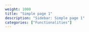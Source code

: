 ```yaml
---
weight: 1000
title: "Simple page 1"
description: "Sidebar: Simple page 1"
categories: ["Functionalities"]
---
```

